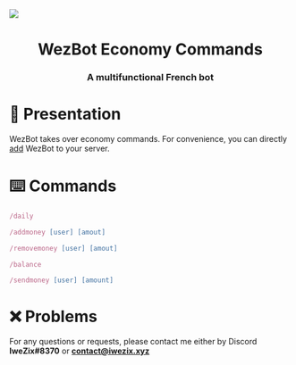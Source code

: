 <!-- Banner -->
<div align="center">
    <img align="center" style="display: block; margin: 0 auto" src="../images/readme/banner.gif">
</div>

<h1 align="center">WezBot Economy Commands</h1>
<h3 align="center">A multifunctional French bot</h3>

<!-- Presentation -->
# 📜 Presentation
WezBot takes over economy commands. For convenience, you can directly [add](https://discord.com/api/oauth2/authorize?client_id=1049396684075053077&permissions=8&scope=applications.commands%20bot) WezBot to your server.

<!-- Commands -->
# ⌨️ Commands
```js
/daily
```
```js
/addmoney [user] [amout]
```
```js
/removemoney [user] [amout]
```
```js
/balance
```
```js
/sendmoney [user] [amount]
```

# ❌ Problems

For any questions or requests, please contact me either by Discord **IweZix#8370** or **contact@iwezix.xyz**
